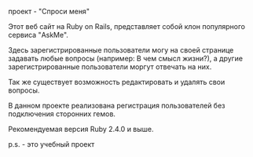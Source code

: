 проект - "Спроси меня"

Этот веб сайт на Ruby on Rails, представляет собой клон популярного сервиса "AskMe". 

Здесь зарегистрированные пользователи могу на своей странице задавать любые вопросы (например: В чем смысл жизни?), а другие зарегистрированные пользователи моргут отвечать на них.

Так же существует возможность редактировать и удалять свои вопросы.

В данном проекте реализована регистрация пользователей без подключения сторонних гемов.

Рекомендуемая версия Ruby 2.4.0 и выше.

p.s. - это учебный проект
